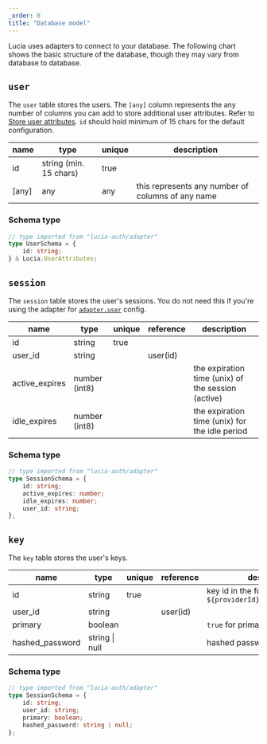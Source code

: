 ```yaml
---
_order: 0
title: "Database model"
---
```


Lucia uses adapters to connect to your database. The following chart shows the basic structure of the database, though they may vary from database to database.

## `user`

The `user` table stores the users. The `[any]` column represents the any number of columns you can add to store additional user attributes. Refer to [Store user attributes](/learn/basics/store-user-attributes). `id` should hold minimum of 15 chars for the default configuration.

| name  | type                   | unique | description                                       |
| ----- | ---------------------- | ------ | ------------------------------------------------- |
| id    | string (min. 15 chars) | true   |                                                   |
| [any] | any                    | any    | this represents any number of columns of any name |

### Schema type

```ts
// type imported from "lucia-auth/adapter"
type UserSchema = {
	id: string;
} & Lucia.UserAttributes;
```

## `session`

The `session` table stores the user's sessions. You do not need this if you're using the adapter for [`adapter.user`](/reference/configure/lucia-configurations#adapter) config.

| name           | type          | unique | reference | description                                        |
| -------------- | ------------- | ------ | --------- | -------------------------------------------------- |
| id             | string        | true   |           |                                                    |
| user_id        | string        |        | user(id)  |                                                    |
| active_expires | number (int8) |        |           | the expiration time (unix) of the session (active) |
| idle_expires   | number (int8) |        |           | the expiration time (unix) for the idle period     |

### Schema type

```ts
// type imported from "lucia-auth/adapter"
type SessionSchema = {
	id: string;
	active_expires: number;
	idle_expires: number;
	user_id: string;
};
```

## `key`

The `key` table stores the user's keys.

| name            | type           | unique | reference | description                                              |
| --------------- | -------------- | ------ | --------- | -------------------------------------------------------- |
| id              | string         | true   |           | key id in the form of: `${providerId}:${providerUserId}` |
| user_id         | string         |        | user(id)  |                                                          |
| primary         | boolean        |        |           | `true` for primary keys                                  |
| hashed_password | string \| null |        |           | hashed password of the key                               |

### Schema type

```ts
// type imported from "lucia-auth/adapter"
type SessionSchema = {
	id: string;
	user_id: string;
	primary: boolean;
	hashed_password: string | null;
};
```
